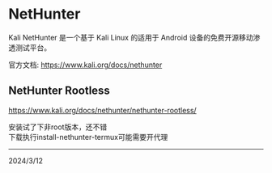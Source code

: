 # NetHunter

Kali NetHunter 是一个基于 Kali Linux 的适用于 Android 设备的免费开源移动渗透测试平台。  

官方文档: https://www.kali.org/docs/nethunter  


## NetHunter Rootless
https://www.kali.org/docs/nethunter/nethunter-rootless/  

安装试了下非root版本，还不错  
下载执行install-nethunter-termux可能需要开代理  


---
2024/3/12  
